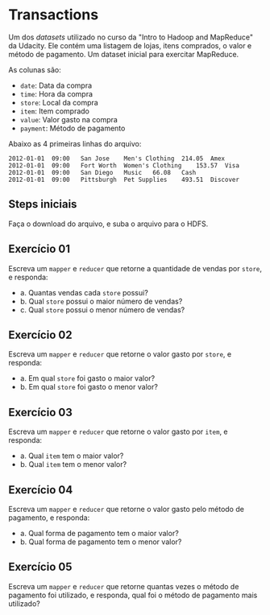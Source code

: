 # Transactions

Um dos _datasets_ utilizado no curso da "Intro to Hadoop and MapReduce" da Udacity. Ele contém uma listagem de lojas, itens comprados, o valor e método de pagamento. Um dataset inicial para exercitar MapReduce.

As colunas são:

- `date`: Data da compra
- `time`: Hora da compra
- `store`: Local da compra
- `item`: Item comprado
- `value`: Valor gasto na compra
- `payment`: Método de pagamento

Abaixo as 4 primeiras linhas do arquivo:

```tsv
2012-01-01	09:00	San Jose	Men's Clothing	214.05	Amex
2012-01-01	09:00	Fort Worth	Women's Clothing	153.57	Visa
2012-01-01	09:00	San Diego	Music	66.08	Cash
2012-01-01	09:00	Pittsburgh	Pet Supplies	493.51	Discover
```

## Steps iniciais

Faça o download do arquivo, e suba o arquivo para o HDFS.

## Exercício 01

Escreva um `mapper` e `reducer` que retorne a quantidade de vendas por `store`, e responda:

- a. Quantas vendas cada `store` possui?
- b. Qual `store` possui o maior número de vendas?
- c. Qual `store` possui o menor número de vendas?

## Exercício 02

Escreva um `mapper` e `reducer` que retorne o valor gasto por `store`, e responda:

- a. Em qual `store` foi gasto o maior valor?
- b. Em qual `store` foi gasto o menor valor?

## Exercício 03

Escreva um `mapper` e `reducer` que retorne o valor gasto por `item`, e responda:

- a. Qual `item` tem o maior valor?
- b. Qual `item` tem o menor valor?

## Exercício 04

Escreva um `mapper` e `reducer` que retorne o valor gasto pelo método de pagamento, e responda:

- a. Qual forma de pagamento tem o maior valor?
- b. Qual forma de pagamento tem o menor valor?

## Exercício 05

Escreva um `mapper` e `reducer` que retorne quantas vezes o método de pagamento foi utilizado, e responda, qual foi o método de pagamento mais utilizado?

